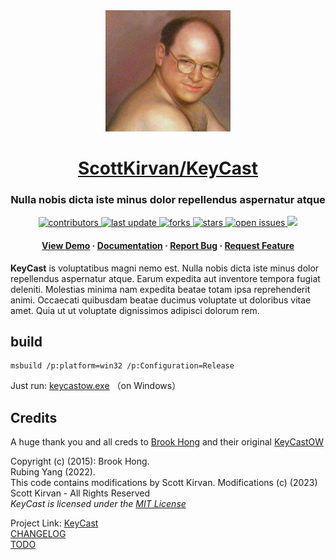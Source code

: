 

<div align="center">

  <img src="notes/images/logo.jpg" alt="logo" width="200" height="auto" />
    <h1><a href="https://github.com/ScottKirvan/KeyCast">ScottKirvan/KeyCast</a></h1>
  <h3>Nulla nobis dicta iste minus dolor repellendus aspernatur atque</h3>
  
<!-- Badges -->
<p>
  <a href="https://github.com/ScottKirvan/KeyCast/graphs/contributors">
    <img src="https://img.shields.io/github/contributors/ScottKirvan/KeyCast" alt="contributors" />
  </a>
  <a href="">
    <img src="https://img.shields.io/github/last-commit/ScottKirvan/KeyCast" alt="last update" />
  </a>
  <a href="https://github.com/ScottKirvan/KeyCast/network/members">
    <img src="https://img.shields.io/github/forks/ScottKirvan/KeyCast" alt="forks" />
  </a>
  <a href="https://github.com/ScottKirvan/KeyCast/stargazers">
    <img src="https://img.shields.io/github/stars/ScottKirvan/KeyCast" alt="stars" />
  </a>
  <a href="https://github.com/ScottKirvan/KeyCast/issues/">
    <img src="https://img.shields.io/github/issues/ScottKirvan/KeyCast" alt="open issues" />
  </a>
<!--  <a href="https://github.com/ScottKirvan/KeyCast/blob/main/LICENSE.md">
    <img src="https://img.shields.io/github/license/ScottKirvan/KeyCast.svg" alt="license" />
  </a> -->
  <a href="https://discord.gg/gQH4mXWQRT">
    <!--<img src="https://img.shields.io/discord/704680098577514527?style=flat-square&label=%F0%9F%92%AC%20discord&color=00ACD7">-->
    <img src="https://img.shields.io/discord/1052011377415438346?style=flat-square&label=discord&color=00ACD7">
  </a>
</p>
   
<h4>
    <a href="https://github.com/ScottKirvan/KeyCast/">View Demo</a>
  <span> · </span>
    <a href="https://github.com/ScottKirvan/KeyCast">Documentation</a>
  <span> · </span>
    <a href="https://github.com/ScottKirvan/KeyCast/issues/">Report Bug</a>
  <span> · </span>
    <a href="https://github.com/ScottKirvan/KeyCast/issues/">Request Feature</a>
  </h4>
</div>

**KeyCast** is voluptatibus magni nemo est. Nulla nobis dicta iste minus dolor repellendus aspernatur atque. Earum expedita aut inventore tempora fugiat deleniti. Molestias minima nam expedita beatae totam ipsa reprehenderit animi. Occaecati quibusdam beatae ducimus voluptate ut doloribus vitae amet. Quia ut ut voluptate dignissimos adipisci dolorum rem.

## build

```shell
msbuild /p:platform=win32 /p:Configuration=Release
```

Just run:  [keycastow.exe](keycastow.exe)  （on Windows）

## Credits
A huge thank you and all creds to [Brook Hong](https://brookhong.github.io/) and their original [KeyCastOW](https://github.com/brookhong/KeyCastOW)

Copyright (c) (2015): Brook Hong.  
Rubing Yang (2022).  
This code contains modifications by Scott Kirvan.  Modifications (c) (2023) Scott Kirvan  - All Rights Reserved   
*KeyCast is licensed under the [MIT License](LICENSE.md)*

Project Link: [KeyCast](https://github.com/ScottKirvan/KeyCast)   
[CHANGELOG](notes/CHANGELOG.md)  
[TODO](notes/TODO.md)  
